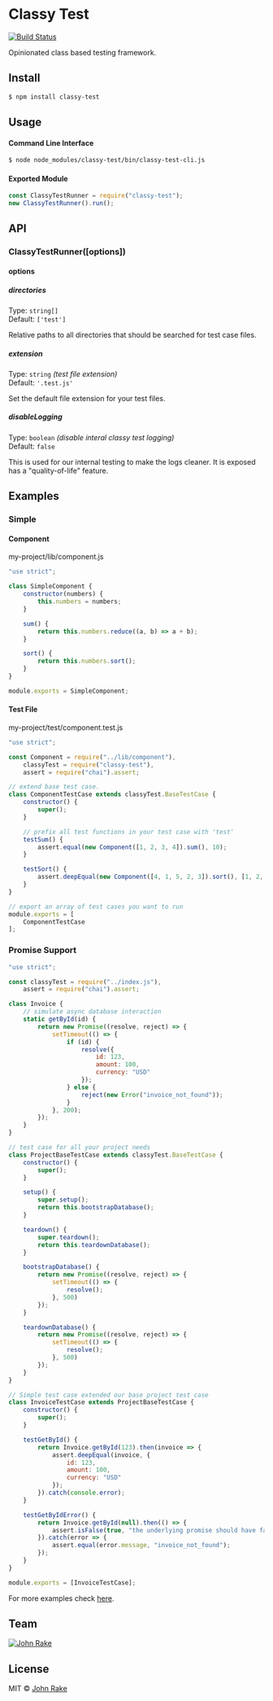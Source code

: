 # Classy Test

[![Build Status](https://travis-ci.org/vikeen/classy-test.svg?branch=master)](https://travis-ci.org/vikeen/classy-test)

Opinionated class based testing framework.

## Install

```bash
$ npm install classy-test
```

## Usage

#### Command Line Interface

```bash
$ node node_modules/classy-test/bin/classy-test-cli.js
```

#### Exported Module

```js
const ClassyTestRunner = require("classy-test");
new ClassyTestRunner().run();
```

## API

### ClassyTestRunner([options])

#### options

##### directories 

Type: `string[]` <br/>
Default: `['test']`

Relative paths to all directories that should be searched for test case files.

##### extension

Type: `string` *(test file extension)* <br/>
Default: `'.test.js'`

Set the default file extension for your test files.

##### disableLogging

Type: `boolean` *(disable interal classy test logging)* <br/>
Default: `false`

This is used for our internal testing to make the logs cleaner. It is exposed has a "quality-of-life" feature.

## Examples

### Simple

#### Component

my-project/lib/component.js

```js
"use strict";

class SimpleComponent {
    constructor(numbers) {
        this.numbers = numbers;
    }

    sum() {
        return this.numbers.reduce((a, b) => a + b);
    }

    sort() {
        return this.numbers.sort();
    }
}

module.exports = SimpleComponent;
```

#### Test File

my-project/test/component.test.js

```js
"use strict";

const Component = require("../lib/component"),
    classyTest = require("classy-test"),
    assert = require("chai").assert;

// extend base test case.
class ComponentTestCase extends classyTest.BaseTestCase {
    constructor() {
        super();
    }

    // prefix all test functions in your test case with 'test'
    testSum() {
        assert.equal(new Component([1, 2, 3, 4]).sum(), 10);
    }

    testSort() {
        assert.deepEqual(new Component([4, 1, 5, 2, 3]).sort(), [1, 2, 3, 4, 5]);
    }
}

// export an array of test cases you want to run
module.exports = [
    ComponentTestCase
];
```

### Promise Support

```js
"use strict";

const classyTest = require("../index.js"),
    assert = require("chai").assert;

class Invoice {
    // simulate async database interaction
    static getById(id) {
        return new Promise((resolve, reject) => {
            setTimeout(() => {
                if (id) {
                    resolve({
                        id: 123,
                        amount: 100,
                        currency: "USD"
                    });
                } else {
                    reject(new Error("invoice_not_found"));
                }
            }, 200);
        });
    }
}

// test case for all your project needs
class ProjectBaseTestCase extends classyTest.BaseTestCase {
    constructor() {
        super();
    }

    setup() {
        super.setup();
        return this.bootstrapDatabase();
    }

    teardown() {
        super.teardown();
        return this.teardownDatabase();
    }

    bootstrapDatabase() {
        return new Promise((resolve, reject) => {
            setTimeout(() => {
                resolve();
            }, 500)
        });
    }

    teardownDatabase() {
        return new Promise((resolve, reject) => {
            setTimeout(() => {
                resolve();
            }, 500)
        });
    }
}

// Simple test case extended our base project test case
class InvoiceTestCase extends ProjectBaseTestCase {
    constructor() {
        super();
    }

    testGetById() {
        return Invoice.getById(123).then(invoice => {
            assert.deepEqual(invoice, {
                id: 123,
                amount: 100,
                currency: "USD"
            });
        }).catch(console.error);
    }

    testGetByIdError() {
        return Invoice.getById(null).then(() => {
            assert.isFalse(true, "the underlying promise should have failed. This block should never be run");
        }).catch(error => {
            assert.equal(error.message, "invoice_not_found");
        });
    }
}

module.exports = [InvoiceTestCase];
``````

For more examples check [here](examples).

## Team

[![John Rake](http://gravatar.com/avatar/98008fcabb57bf00074774d37e2d79e7?s=144)](https://github.com/vikeen)

## License

MIT &copy; [John Rake](https://github.com/vikeen)
